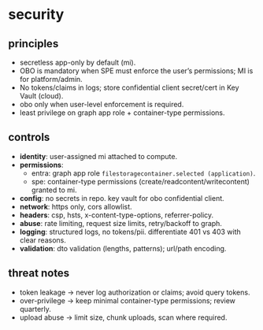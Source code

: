 # security

## principles
- secretless app-only by default (mi).
- OBO is mandatory when SPE must enforce the user’s permissions; MI is for platform/admin.
- No tokens/claims in logs; store confidential client secret/cert in Key Vault (cloud).
- obo only when user-level enforcement is required.
- least privilege on graph app role + container-type permissions.

## controls
- **identity**: user-assigned mi attached to compute.
- **permissions**:
  - entra: graph app role `filestoragecontainer.selected (application)`.
  - spe: container-type permissions (create/readcontent/writecontent) granted to mi.
- **config**: no secrets in repo. key vault for obo confidential client.
- **network**: https only, cors allowlist.
- **headers**: csp, hsts, x-content-type-options, referrer-policy.
- **abuse**: rate limiting, request size limits, retry/backoff to graph.
- **logging**: structured logs, no tokens/pii. differentiate 401 vs 403 with clear reasons.
- **validation**: dto validation (lengths, patterns); url/path encoding.

## threat notes
- token leakage → never log authorization or claims; avoid query tokens.
- over-privilege → keep minimal container-type permissions; review quarterly.
- upload abuse → limit size, chunk uploads, scan where required.
